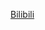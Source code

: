 [Bilibili](https://www.bilibili.com/video/BV17M4y1274t/?spm_id_from=333.1387.favlist.content.click&vd_source=c801aa3fac0e6e97b0df71f74a8b25bd)